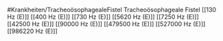 #Krankheiten/TracheoösophagealeFistel
Tracheoösophageale Fistel
[[130 Hz (E)]]
[[400 Hz (E)]]
[[730 Hz (E)]]
[[5620 Hz (E)]]
[[7250 Hz (E)]]
[[42500 Hz (E)]]
[[90000 Hz (E)]]
[[479500 Hz (E)]]
[[527000 Hz (E)]]
[[986220 Hz (E)]]